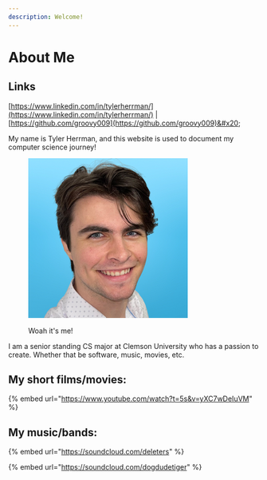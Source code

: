 ```yaml
---
description: Welcome!
---
```


# About Me

## Links

[https://www.linkedin.com/in/tylerherrman/](https://www.linkedin.com/in/tylerherrman/) | [https://github.com/groovy009](https://github.com/groovy009)&#x20;

My name is Tyler Herrman, and this website is used to document my computer science journey!&#x20;

<figure><img src=".gitbook/assets/IMG_3162 (3).PNG" alt=""><figcaption><p>Woah it's me!</p></figcaption></figure>

I am a senior standing CS major at Clemson University who has a passion to create. Whether that be software, music, movies, etc.

## My short films/movies:

{% embed url="https://www.youtube.com/watch?t=5s&v=yXC7wDeIuVM" %}

## My music/bands:

{% embed url="https://soundcloud.com/deleters" %}

{% embed url="https://soundcloud.com/dogdudetiger" %}
